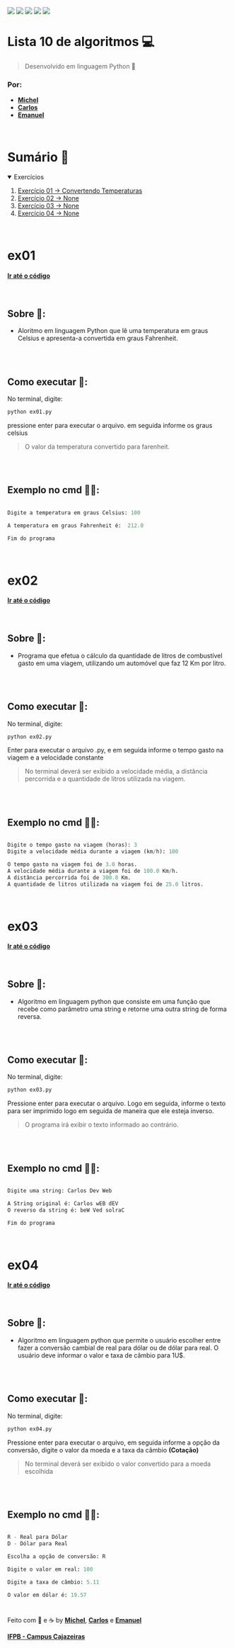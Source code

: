 <a href="#Sumario"><img src="https://img.shields.io/badge/Exerc%C3%ADcios-4-blue?style=for-the-badge"/></a>
<img src="https://img.shields.io/github/stars/Atividades-de-Algoritmos/lista10-algoritmos?style=for-the-badge"/>
<img src="https://img.shields.io/badge/Lingua-Portugu%C3%AAs--Brasileiro-brightgreen?style=for-the-badge"/>
<a href="https://github.com/Atividades-de-Algoritmos/lista10-algoritmos/graphs/contributors"><img src="https://img.shields.io/github/contributors/Atividades-de-Algoritmos/lista10-algoritmos.svg?style=for-the-badge"/></a>
<a href="https://github.com/Atividades-de-Algoritmos/lista10-algoritmos/blob/main/LICENSE"><img src="https://img.shields.io/github/license/Atividades-de-Algoritmos/lista10-algoritmos.svg?style=for-the-badge"/></a>

# Lista 10 de algoritmos 💻
> Desenvolvido em linguagem Python 🐍
### Por:
- [**Michel**](https://github.com/MichelZero)
- [**Carlos**](https://github.com/SmokeDevL)
- [**Emanuel**](https://github.com/emanuelfranklyn)

<br>

# Sumário 🧮
<details open="open">
    <summary>Exercícios</summary>
    <ol>
        <li>
            <a href="#ex01">Exercício 01 -> Convertendo Temperaturas</a>
        </li>
        <li>
            <a href="#ex02">Exercício 02 -> None</a>
        </li>
        <li>
            <a href="#ex03">Exercício 03 -> None</a>
        </li>
        <li>
            <a href="#ex04">Exercício 04 -> None</a>
        </li>
    </ol>
</details>

<br>

# ex01
#### <a href="https://github.com/Atividades-de-Algoritmos/lista10-algoritmos/blob/main/ex01.py">Ir até o código</a>

<br>

## Sobre 📒:
- Aloritmo em linguagem Python que lê uma temperatura em graus Celsius e apresenta-a convertida em graus Fahrenheit.

<br><br>

## Como executar 💽:

No terminal, digite:
```cmd
python ex01.py
```
pressione enter para executar o arquivo. em seguida informe os graus celsius

>O valor da temperatura convertido para farenheit.

<br><br>

## Exemplo no cmd 👨‍💻:
```python ex01.py

Digite a temperatura em graus Celsius: 100

A temperatura em graus Fahrenheit é:  212.0

Fim do programa
```

<br>

# ex02
#### <a href="https://github.com/Atividades-de-Algoritmos/lista10-algoritmos/blob/main/ex02.py">Ir até o código</a>

<br>

## Sobre 📒:
-  Programa que efetua o cálculo da quantidade de litros de combustível gasto em uma viagem, utilizando um automóvel que faz 12 Km por litro.

<br><br>

## Como executar 💽:
No terminal, digite:
```cmd
python ex02.py
```
Enter para executar o arquivo .py, e em seguida informe o tempo gasto na viagem e a velocidade constante

>No terminal deverá ser exibido a velocidade média, a distância percorrida e a quantidade de litros utilizada na viagem.

<br><br>

## Exemplo no cmd 👨‍💻:
```python

Digite o tempo gasto na viagem (horas): 3
Digite a velocidade média durante a viagem (km/h): 100

O tempo gasto na viagem foi de 3.0 horas.
A velocidade média durante a viagem foi de 100.0 Km/h.
A distância percorrida foi de 300.0 Km.
A quantidade de litros utilizada na viagem foi de 25.0 litros.
```

<br>

# ex03
#### <a href="https://github.com/Atividades-de-Algoritmos/lista10-algoritmos/blob/main/ex03.py">Ir até o código</a>

<br>

## Sobre 📒:
- Algoritmo em linguagem python que consiste em uma função que recebe como parâmetro uma string e retorne uma outra string de forma reversa.

<br><br>

## Como executar 💽:
No terminal, digite:
```cmd
python ex03.py
```
Pressione enter para executar o arquivo. Logo em seguida, informe o texto para ser imprimido logo em seguida de maneira que ele esteja inverso.

>O programa irá exibir o texto informado ao contrário.

<br><br>

## Exemplo no cmd 👨‍💻:
```python ex03.py

Digite uma string: Carlos Dev Web

A String original é: Carlos wEB dEV
O reverso da string é: beW Ved solraC

Fim do programa
```

<br>
 
# ex04
#### <a href="https://github.com/Atividades-de-Algoritmos/lista10-algoritmos/blob/main/ex04.py">Ir até o código</a>

<br>

## Sobre 📒:
- Algoritmo em linguagem python que permite o usuário escolher entre fazer a conversão cambial de real para dólar ou de dólar para real. O usuário deve informar o valor e taxa de câmbio para 1U$.

<br><br>

## Como executar 💽:

No terminal, digite:
```cmd
python ex04.py
```

Pressione enter para executar o arquivo, em seguida informe a opção da conversão, digite o valor da moeda e a taxa da câmbio **(Cotação)**

> No terminal deverá ser exibido o valor convertido para a moeda escolhida

<br><br>

## Exemplo no cmd 👨‍💻:
```python ex04.py

R - Real para Dólar
D - Dólar para Real

Escolha a opção de conversão: R

Digite o valor em real: 100

Digite a taxa de câmbio: 5.11

O valor em dólar é: 19.57
```

#

Feito com 💚 e ☕ by [**Michel**](https://github.com/MichelZero), [**Carlos**](https://github.com/SmokeDevL) e [**Emanuel**](https://github.com/emanuelfranklyn)

[**IFPB - Campus Cajazeiras**](https://www.ifpb.edu.br)
